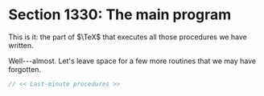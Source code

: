 # Section 1330: The main program

This is it: the part of $\TeX$ that executes all those procedures we have written.

Well---almost.
Let's leave space for a few more routines that we may have forgotten.

```c init_cleanup.c
// << Last-minute procedures >>
```
